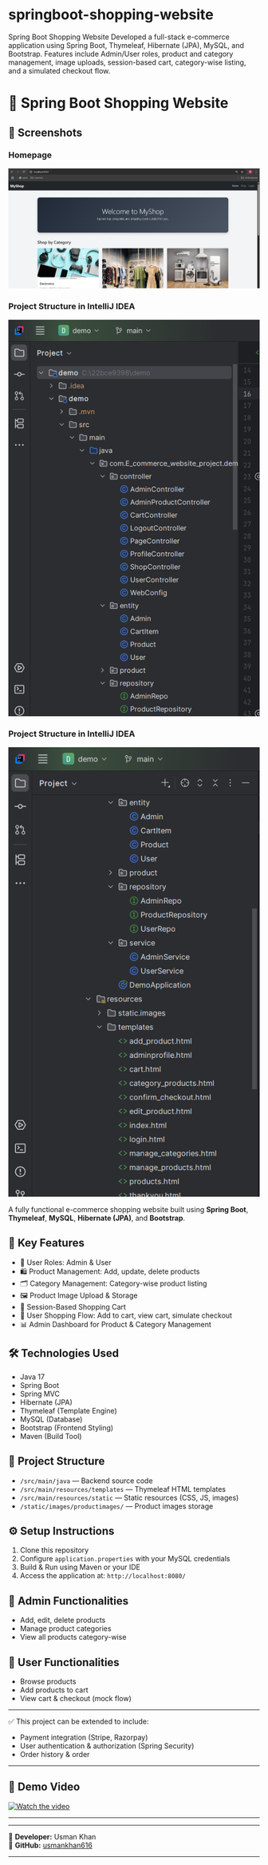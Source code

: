 # springboot-shopping-website
Spring Boot Shopping Website  Developed a full-stack e-commerce application using Spring Boot, Thymeleaf, Hibernate (JPA), MySQL, and Bootstrap. Features include Admin/User roles, product and category management, image uploads, session-based cart, category-wise listing, and a simulated checkout flow.
# 🛒 Spring Boot Shopping Website

## 📸 Screenshots

### Homepage
![Homepage](pictures/home.png)

### Project Structure in IntelliJ IDEA
![Project Structure1](pictures/intellj1.png)

### Project Structure in IntelliJ IDEA
![Project Structure2](pictures/intellj2.png)

A fully functional e-commerce shopping website built using **Spring Boot**, **Thymeleaf**, **MySQL**, **Hibernate (JPA)**, and **Bootstrap**.

## 🚀 Key Features

- 🔐 User Roles: Admin & User
- 🛍️ Product Management: Add, update, delete products
- 🗂️ Category Management: Category-wise product listing
- 🖼️ Product Image Upload & Storage
- 🛒 Session-Based Shopping Cart
- 🛒 User Shopping Flow: Add to cart, view cart, simulate checkout
- 📊 Admin Dashboard for Product & Category Management

## 🛠️ Technologies Used

- Java 17
- Spring Boot
- Spring MVC
- Hibernate (JPA)
- Thymeleaf (Template Engine)
- MySQL (Database)
- Bootstrap (Frontend Styling)
- Maven (Build Tool)

## 📁 Project Structure

- `/src/main/java` — Backend source code
- `/src/main/resources/templates` — Thymeleaf HTML templates
- `/src/main/resources/static` — Static resources (CSS, JS, images)
- `/static/images/productimages/` — Product images storage

## ⚙️ Setup Instructions

1. Clone this repository
2. Configure `application.properties` with your MySQL credentials
3. Build & Run using Maven or your IDE
4. Access the application at: `http://localhost:8080/`

## 💼 Admin Functionalities

- Add, edit, delete products
- Manage product categories
- View all products category-wise

## 👤 User Functionalities

- Browse products
- Add products to cart
- View cart & checkout (mock flow)

---

✅ This project can be extended to include:
- Payment integration (Stripe, Razorpay)
- User authentication & authorization (Spring Security)
- Order history & order

---

## 🎥 Demo Video

[![Watch the video](https://img.youtube.com/vi/KEkVzz0t2AY/0.jpg)](https://youtu.be/KEkVzz0t2AY)

---
---

📌 **Developer:** Usman Khan  
📌 **GitHub:** [usmankhan616](https://github.com/usmankhan616)

---